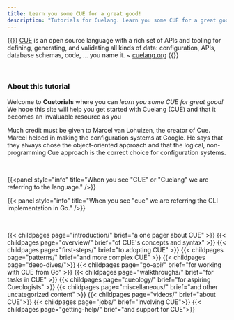 ```yaml
---
title: Learn you some CUE for a great good!
description: "Tutorials for Cuelang. Learn you some CUE for a great good!"
---
```


{{<lead>}}
[CUE](https://cuelang.org) is an open source language with a rich set of APIs and tooling
for defining, generating, and validating all kinds of data:
configuration, APIs, database schemas, code, … you name it.
 ~ [cuelang.org](https://cuelang.org)
{{</lead>}}

<br>

### About this tutorial

Welcome to __Cuetorials__ where you can
_learn you some CUE for great good!_
We hope this site will help you get started with Cuelang (CUE)
and that it becomes an invaluable resource as you 

Much credit must be given to Marcel van Lohuizen, the creator of Cue.
Marcel helped in making the configuration systems at Google.
He says that they always chose the object-oriented approach
and that the logical, non-programming Cue approach
is the correct choice for configuration systems.


<br>

{{<panel style="info" title="When you see \"CUE\" or \"Cuelang\" we are referring to the language." />}}

{{< panel style="info" title="When you see \"cue\" we are referring the CLI implementation in Go." />}}

<br>

{{< childpages page="introduction/" brief="a one pager about CUE" >}}
{{< childpages page="overview/" brief="of CUE's concepts and syntax" >}}
{{< childpages page="first-steps/" brief="to adopting CUE" >}}
{{< childpages page="patterns/" brief="and more complex CUE" >}}
{{< childpages page="deep-dives/">}}
{{< childpages page="go-api/" brief="for working with CUE from Go" >}}
{{< childpages page="walkthroughs/" brief="for tasks in CUE" >}}
{{< childpages page="cueology/" brief="for aspiring Cueologists" >}}
{{< childpages page="miscellaneous/" brief="and other uncategorized content" >}}
{{< childpages page="videos/" brief="about CUE">}}
{{< childpages page="jobs/" brief="involving CUE">}}
{{< childpages page="getting-help/" brief="and support for CUE">}}

